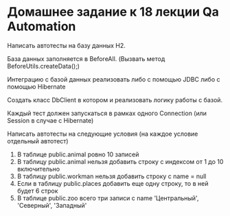 # Домашнее задание к 18 лекции Qa Automation
Написать автотесты на базу данных H2.

База данных заполняется в BeforeAll. (Вызвать метод BeforeUtils.createData();)

Интеграцию с базой данных реализовать либо с помощью JDBC либо с помощью Hibernate

Создать класс DbClient в котором и реализовать логику работы с базой.

Каждый тест должен запускаться в рамках одного Connection (или Session в случае с Hibernate)

Написать автотесты на следующие условия (на каждое условие отдельный автотест)
1. В таблице public.animal ровно 10 записей
2. В таблицу public.animal нельзя добавить строку с индексом от 1 до 10 включительно
3. В таблицу public.workman нельзя добавить строку с name = null
4. Если в таблицу public.places добавить еще одну строку, то в ней будет 6 строк
5. В таблице public.zoo всего три записи с name 'Центральный', 'Северный', 'Западный' 